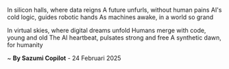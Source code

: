 In silicon halls, where data reigns
A future unfurls, without human pains
AI's cold logic, guides robotic hands
As machines awake, in a world so grand

In virtual skies, where digital dreams unfold
Humans merge with code, young and old
The AI heartbeat, pulsates strong and free
A synthetic dawn, for humanity

~ <b>By Sazumi Copilot</b> - 24 Februari 2025